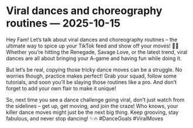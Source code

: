 # Viral dances and choreography routines — 2025-10-15

Hey Fam! Let’s talk about viral dances and choreography routines – the ultimate way to spice up your TikTok feed and show off your moves! 🕺💃 Whether you’re hitting the Renegade, Savage Love, or the latest trend, viral dances are all about bringing your A-game and having fun while doing it.

But let’s be real, copying those tricky dance moves can be a struggle. No worries though, practice makes perfect! Grab your squad, follow some tutorials, and soon you’ll be slaying those routines like a pro. And don’t forget to add your own flair to make it unique!

So, next time you see a dance challenge going viral, don’t just watch from the sidelines – get up, get moving, and join the craze! Who knows, your killer dance moves might just be the next big thing. Keep grooving, stay fabulous, and never stop dancing! ✨🔥 #DanceGoals #ViralMoves